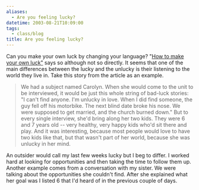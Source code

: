 ```yaml
---
aliases:
  - Are you feeling lucky?
datetime: 2003-08-21T10:09:00
tags:
  - class/blog
title: Are you feeling lucky?
---
```


Can you make your own luck by changing your language? "[How to make your own luck"](http://www.fastcompany.com/magazine/72/realitycheck.html) says so although not so directly. It seems that one of the main differences between the lucky and the unlucky is their listening to the world they live in. Take this story from the article as an example.

> We had a subject named Carolyn. When she would come to the unit to be interviewed, it would be just this whole string of bad-luck stories: "I can't find anyone. I'm unlucky in love. When I did find someone, the guy fell off his motorbike. The next blind date broke his nose. We were supposed to get married, and the church burned down." But to every single interview, she'd bring along her two kids. They were 6 and 7 years old -- very healthy, very happy kids who'd sit there and play. And it was interesting, because most people would love to have two kids like that, but that wasn't part of her world, because she was unlucky in her mind.

An outsider would call my last few weeks lucky but I beg to differ. I worked hard at looking for opportunities and then taking the time to follow them up. Another example comes from a conversation with my sister. We were talking about the opportunities she couldn't find. After she explained what her goal was I listed 6 that I'd heard of in the previous couple of days.

